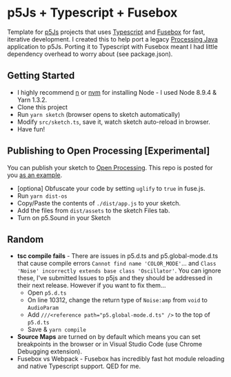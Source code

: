 # p5Js + Typescript + Fusebox
Template for [p5Js](https://p5js.org/) projects that uses [Typescript](http://www.typescriptlang.org) and [Fusebox](https://fuse-box.org) for fast, iterative development.  I created this to help port a legacy [Processing Java](https://processing.org) application to p5Js.  Porting it to Typescript with Fusebox meant I had little dependency overhead to worry about (see package.json).

## Getting Started
* I highly recommend [n](https://github.com/tj/n) or [nvm](https://github.com/creationix/nvm) for installing Node - I used Node 8.9.4 & Yarn 1.3.2.
* Clone this project
* Run `yarn sketch` (browser opens to sketch automatically)
* Modify `src/sketch.ts`, save it, watch sketch auto-reload in browser.
* Have fun!

## Publishing to Open Processing [Experimental]
You can publish your sketch to [Open Processing](https://www.openprocessing.org).  This repo is posted for you [as an example](https://www.openprocessing.org/sketch/561721).
* [optiona] Obfuscate your code by setting `uglify` to `true` in fuse.js.
* Run `yarn dist-os`
* Copy/Paste the contents of `./dist/app.js` to your sketch.
* Add the files from `dist/assets` to the sketch Files tab.
* Turn on p5.Sound in your Sketch

## Random
* **tsc compile fails** - There are issues in p5.d.ts and p5.global-mode.d.ts that cause compile errors `Cannot find name 'COLOR_MODE'`... and `Class 'Noise' incorrectly extends base class 'Oscillator'`.  You can ignore these, I've submitted Issues to p5js and they should be addressed in their next release.  However if you want to fix them...
  * Open `p5.d.ts`
  * On line 10312, change the return type of `Noise:amp` from `void` to `AudioParam`
  * Add `///<reference path="p5.global-mode.d.ts" />` to the top of `p5.d.ts`
  * Save & `yarn compile`
* **Source Maps** are turned on by default which means you can set breakpoints in the browser or in Visual Studio Code (use Chrome Debugging extension).
* Fusebox vs Webpack - Fusebox has incredibly fast hot module reloading and native Typescript support.  QED for me.
